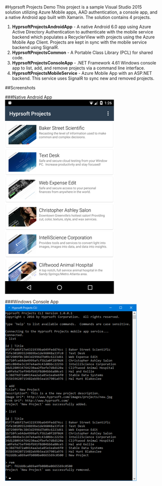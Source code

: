 #Hyprsoft Projects Demo
This project is a sample Visual Studio 2015 solution utilizing Azure Mobile apps, AAD authentication, a console app, and a native Android app built with Xamarin.  The solution contains 4 projects.

1. **HyprsoftProjectsAndroidApp** - A native Android 6.0 app using Azure Active Directory Authentication to authenticate with the mobile service backend which populates a RecyclerView with projects using the Azure Mobile App Client.  Projects are kept in sync with the mobile service backend using SignalR.
2. **HyprsoftProjectsCommon** - A Portable Class Library (PCL) for shared code.
3. **HyprsoftProjectsConsoleApp** - .NET Framework 4.61 Windows console app to list, add, and remove projects via a command line interface. 
4. **HyprsoftProjectsMobileService** - Azure Mobile App with an ASP.NET backend.  This service uses SignalR to sync new and removed projects.

##Screenshots

###Native Android App
![Native Android App](https://raw.githubusercontent.com/hyprsoftcorp/HyprsoftProjectsDemo/master/images/android.png "Native Android App")

###Windows Console App
![Windows Console App](https://raw.githubusercontent.com/hyprsoftcorp/HyprsoftProjectsDemo/master/images/console.png "Windows Console App")
